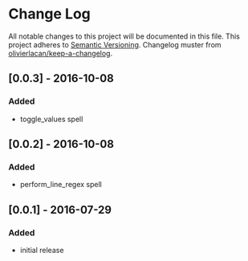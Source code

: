 # Change Log
All notable changes to this project will be documented in this file.
This project adheres to [Semantic Versioning](http://semver.org/). Changelog muster from [olivierlacan/keep-a-changelog](https://github.com/olivierlacan/keep-a-changelog).

## [0.0.3] - 2016-10-08
### Added
- toggle_values spell

## [0.0.2] - 2016-10-08
### Added
- perform_line_regex spell

## [0.0.1] - 2016-07-29
### Added
- initial release
